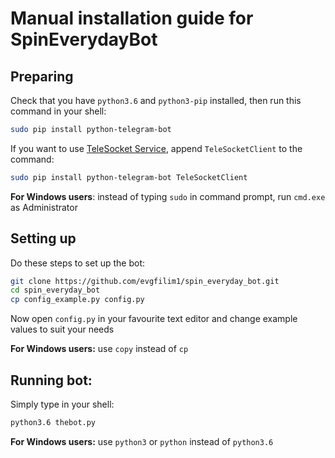 # Manual installation guide for SpinEverydayBot
## Preparing

Check that you have `python3.6` and `python3-pip` installed, then run this command in your shell:
```bash 
sudo pip install python-telegram-bot
```
If you want to use [TeleSocket Service](https://pypi.python.org/pypi/TeleSocketClient), 
append `TeleSocketClient` to the command:
```bash
sudo pip install python-telegram-bot TeleSocketClient
```
**For Windows users**: instead of typing `sudo` in command prompt, run `cmd.exe` as Administrator

## Setting up

Do these steps to set up the bot:
```bash
git clone https://github.com/evgfilim1/spin_everyday_bot.git
cd spin_everyday_bot
cp config_example.py config.py
```
Now open `config.py` in your favourite text editor and change example values to suit your needs

**For Windows users:** use `copy` instead of `cp`

## Running bot:

Simply type in your shell:
```bash 
python3.6 thebot.py
```

**For Windows users:** use `python3` or `python` instead of `python3.6`
